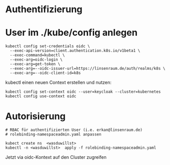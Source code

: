 # Authentifizierung
# User im ./kube/config anlegen


~~~
kubectl config set-credentials oidc \
  --exec-api-version=client.authentication.k8s.io/v1beta1 \
  --exec-command=kubectl \
  --exec-arg=oidc-login \
  --exec-arg=get-token \
  --exec-arg=--oidc-issuer-url=https://linsenraum.de/auth/realms/k8s \
  --exec-arg=--oidc-client-id=k8s
~~~


kubectl einen neuen Context erstellen und nutzen:

~~~
kubectl config set-context oidc --user=keycloak --cluster=kubernetes
kubectl config use-context oidc
~~~

# Autorisierung

~~~
# RBAC für authentifizierten User (i.e. erkan@linsenraum.de)
# rolebinding-namespaceadmin.yaml anpassen

kubect create ns  <wasduwillst>
kubectl -n <wasduwillst>  apply -f rolebinding-namespaceadmin.yaml 
~~~

Jetzt via oidc-Kontext auf den Cluster zugreifen
